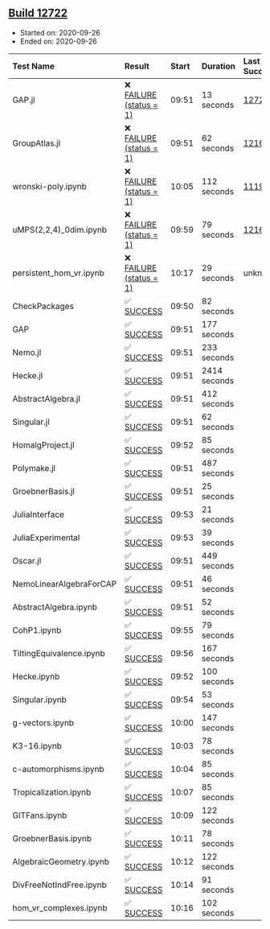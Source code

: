 ## [Build 12722](https://oscarci.mathematik.uni-kl.de/job/oscar/12722/)

* Started on: 2020-09-26
* Ended on: 2020-09-26

| Test Name    | Result | Start | Duration | Last Success | First Failure |
|:-------------|:-------|:------|:---------|:-------------|:--------------|
| GAP.jl | ❌ [FAILURE (status = 1)](https://oscarci.mathematik.uni-kl.de/job/oscar/12722/artifact/logs/build-12722/GAP.jl.log) | 09:51 | 13 seconds | [12721](https://oscarci.mathematik.uni-kl.de/job/oscar/12721/) | [12722](https://oscarci.mathematik.uni-kl.de/job/oscar/12722/) |
| GroupAtlas.jl | ❌ [FAILURE (status = 1)](https://oscarci.mathematik.uni-kl.de/job/oscar/12722/artifact/logs/build-12722/GroupAtlas.jl.log) | 09:51 | 62 seconds | [12167](https://oscarci.mathematik.uni-kl.de/job/oscar/12167/) | [12168](https://oscarci.mathematik.uni-kl.de/job/oscar/12168/) |
| wronski-poly.ipynb | ❌ [FAILURE (status = 1)](https://oscarci.mathematik.uni-kl.de/job/oscar/12722/artifact/logs/build-12722/wronski-poly.ipynb.log) | 10:05 | 112 seconds | [11192](https://oscarci.mathematik.uni-kl.de/job/oscar/11192/) | [11193](https://oscarci.mathematik.uni-kl.de/job/oscar/11193/) |
| uMPS(2,2,4)_0dim.ipynb | ❌ [FAILURE (status = 1)](https://oscarci.mathematik.uni-kl.de/job/oscar/12722/artifact/logs/build-12722/uMPS-2-2-4-_0dim.ipynb.log) | 09:59 | 79 seconds | [12167](https://oscarci.mathematik.uni-kl.de/job/oscar/12167/) | [12168](https://oscarci.mathematik.uni-kl.de/job/oscar/12168/) |
| persistent_hom_vr.ipynb | ❌ [FAILURE (status = 1)](https://oscarci.mathematik.uni-kl.de/job/oscar/12722/artifact/logs/build-12722/persistent_hom_vr.ipynb.log) | 10:17 | 29 seconds | unknown | unknown |
| CheckPackages | ✅ [SUCCESS](https://oscarci.mathematik.uni-kl.de/job/oscar/12722/artifact/logs/build-12722/CheckPackages.log) | 09:50 | 82 seconds |  |  |
| GAP | ✅ [SUCCESS](https://oscarci.mathematik.uni-kl.de/job/oscar/12722/artifact/logs/build-12722/GAP.log) | 09:51 | 177 seconds |  |  |
| Nemo.jl | ✅ [SUCCESS](https://oscarci.mathematik.uni-kl.de/job/oscar/12722/artifact/logs/build-12722/Nemo.jl.log) | 09:51 | 233 seconds |  |  |
| Hecke.jl | ✅ [SUCCESS](https://oscarci.mathematik.uni-kl.de/job/oscar/12722/artifact/logs/build-12722/Hecke.jl.log) | 09:51 | 2414 seconds |  |  |
| AbstractAlgebra.jl | ✅ [SUCCESS](https://oscarci.mathematik.uni-kl.de/job/oscar/12722/artifact/logs/build-12722/AbstractAlgebra.jl.log) | 09:51 | 412 seconds |  |  |
| Singular.jl | ✅ [SUCCESS](https://oscarci.mathematik.uni-kl.de/job/oscar/12722/artifact/logs/build-12722/Singular.jl.log) | 09:51 | 62 seconds |  |  |
| HomalgProject.jl | ✅ [SUCCESS](https://oscarci.mathematik.uni-kl.de/job/oscar/12722/artifact/logs/build-12722/HomalgProject.jl.log) | 09:52 | 85 seconds |  |  |
| Polymake.jl | ✅ [SUCCESS](https://oscarci.mathematik.uni-kl.de/job/oscar/12722/artifact/logs/build-12722/Polymake.jl.log) | 09:51 | 487 seconds |  |  |
| GroebnerBasis.jl | ✅ [SUCCESS](https://oscarci.mathematik.uni-kl.de/job/oscar/12722/artifact/logs/build-12722/GroebnerBasis.jl.log) | 09:51 | 25 seconds |  |  |
| JuliaInterface | ✅ [SUCCESS](https://oscarci.mathematik.uni-kl.de/job/oscar/12722/artifact/logs/build-12722/JuliaInterface.log) | 09:53 | 21 seconds |  |  |
| JuliaExperimental | ✅ [SUCCESS](https://oscarci.mathematik.uni-kl.de/job/oscar/12722/artifact/logs/build-12722/JuliaExperimental.log) | 09:53 | 39 seconds |  |  |
| Oscar.jl | ✅ [SUCCESS](https://oscarci.mathematik.uni-kl.de/job/oscar/12722/artifact/logs/build-12722/Oscar.jl.log) | 09:51 | 449 seconds |  |  |
| NemoLinearAlgebraForCAP | ✅ [SUCCESS](https://oscarci.mathematik.uni-kl.de/job/oscar/12722/artifact/logs/build-12722/NemoLinearAlgebraForCAP.log) | 09:51 | 46 seconds |  |  |
| AbstractAlgebra.ipynb | ✅ [SUCCESS](https://oscarci.mathematik.uni-kl.de/job/oscar/12722/artifact/logs/build-12722/AbstractAlgebra.ipynb.log) | 09:51 | 52 seconds |  |  |
| CohP1.ipynb | ✅ [SUCCESS](https://oscarci.mathematik.uni-kl.de/job/oscar/12722/artifact/logs/build-12722/CohP1.ipynb.log) | 09:55 | 79 seconds |  |  |
| TiltingEquivalence.ipynb | ✅ [SUCCESS](https://oscarci.mathematik.uni-kl.de/job/oscar/12722/artifact/logs/build-12722/TiltingEquivalence.ipynb.log) | 09:56 | 167 seconds |  |  |
| Hecke.ipynb | ✅ [SUCCESS](https://oscarci.mathematik.uni-kl.de/job/oscar/12722/artifact/logs/build-12722/Hecke.ipynb.log) | 09:52 | 100 seconds |  |  |
| Singular.ipynb | ✅ [SUCCESS](https://oscarci.mathematik.uni-kl.de/job/oscar/12722/artifact/logs/build-12722/Singular.ipynb.log) | 09:54 | 53 seconds |  |  |
| g-vectors.ipynb | ✅ [SUCCESS](https://oscarci.mathematik.uni-kl.de/job/oscar/12722/artifact/logs/build-12722/g-vectors.ipynb.log) | 10:00 | 147 seconds |  |  |
| K3-16.ipynb | ✅ [SUCCESS](https://oscarci.mathematik.uni-kl.de/job/oscar/12722/artifact/logs/build-12722/K3-16.ipynb.log) | 10:03 | 78 seconds |  |  |
| c-automorphisms.ipynb | ✅ [SUCCESS](https://oscarci.mathematik.uni-kl.de/job/oscar/12722/artifact/logs/build-12722/c-automorphisms.ipynb.log) | 10:04 | 85 seconds |  |  |
| Tropicalization.ipynb | ✅ [SUCCESS](https://oscarci.mathematik.uni-kl.de/job/oscar/12722/artifact/logs/build-12722/Tropicalization.ipynb.log) | 10:07 | 85 seconds |  |  |
| GITFans.ipynb | ✅ [SUCCESS](https://oscarci.mathematik.uni-kl.de/job/oscar/12722/artifact/logs/build-12722/GITFans.ipynb.log) | 10:09 | 122 seconds |  |  |
| GroebnerBasis.ipynb | ✅ [SUCCESS](https://oscarci.mathematik.uni-kl.de/job/oscar/12722/artifact/logs/build-12722/GroebnerBasis.ipynb.log) | 10:11 | 78 seconds |  |  |
| AlgebraicGeometry.ipynb | ✅ [SUCCESS](https://oscarci.mathematik.uni-kl.de/job/oscar/12722/artifact/logs/build-12722/AlgebraicGeometry.ipynb.log) | 10:12 | 122 seconds |  |  |
| DivFreeNotIndFree.ipynb | ✅ [SUCCESS](https://oscarci.mathematik.uni-kl.de/job/oscar/12722/artifact/logs/build-12722/DivFreeNotIndFree.ipynb.log) | 10:14 | 91 seconds |  |  |
| hom_vr_complexes.ipynb | ✅ [SUCCESS](https://oscarci.mathematik.uni-kl.de/job/oscar/12722/artifact/logs/build-12722/hom_vr_complexes.ipynb.log) | 10:16 | 102 seconds |  |  |

